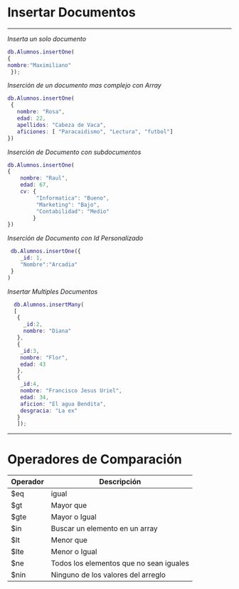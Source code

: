 
# Insertar Documentos

---

_Inserta un solo documento_


``` m
db.Alumnos.insertOne(
{
nombre:"Maximiliano"
 });
```
_Inserción de un documento mas complejo con Array_

```m
db.Alumnos.insertOne(
 {
   nombre: "Rosa",
   edad: 22,
   apellidos: "Cabeza de Vaca",
   aficiones: [ "Paracaidismo", "Lectura", "futbol"]
})
```

_Inserción de Documento con subdocumentos_

```m
db.Alumnos.insertOne(
{
    nombre: "Raul",
    edad: 67,
    cv: {
         "Informatica": "Bueno",
         "Marketing": "Bajo",
         "Contabilidad": "Medio"
        }
})
```
_Inserción de Documento con Id Personalizado_

``` m
 db.Alumnos.insertOne({ 
    _id: 1, 
    "Nombre":"Arcadia"
 }
)
 ```

_Insertar Multiples Documentos_

```m
  db.Alumnos.insertMany(
  [
   {
     _id:2,
     nombre: "Diana"
   },
   {
    _id:3,
    nombre: "Flor",
    edad: 43
   },
   {
    _id:4,
    nombre: "Francisco Jesus Uriel",
    edad: 34,
    aficion: "El agua Bendita",
    desgracia: "La ex"
   } 
   ]);
   ```

   ---

   # Operadores de Comparación 
   | Operador | Descripción | 
   | -- | -- |
   | $eq | igual |
   | $gt | Mayor que |
   | $gte | Mayor o Igual |
   | $in | Buscar un elemento en un array |
   | $lt | Menor que |
   | $lte | Menor o Igual |
   | $ne | Todos los elementos que no sean iguales |
   | $nin | Ninguno de los valores del arreglo |